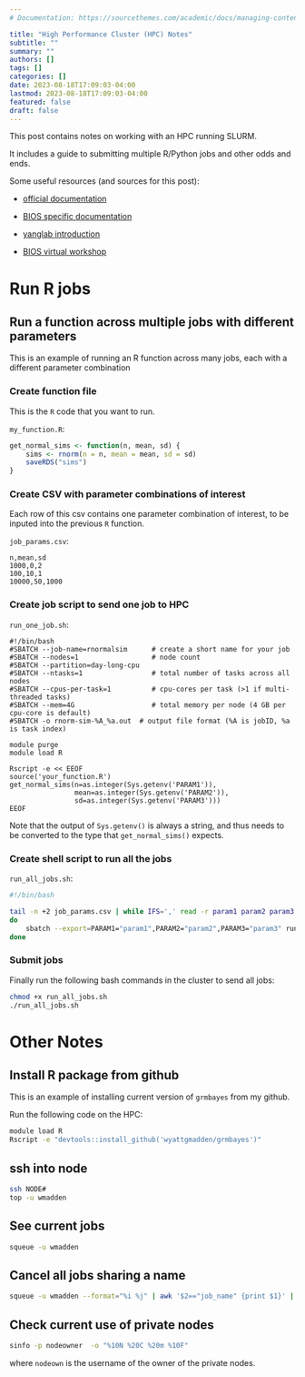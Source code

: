 ```yaml
---
# Documentation: https://sourcethemes.com/academic/docs/managing-content/

title: "High Performance Cluster (HPC) Notes"
subtitle: ""
summary: ""
authors: []
tags: []
categories: []
date: 2023-08-18T17:09:03-04:00
lastmod: 2023-08-18T17:09:03-04:00
featured: false
draft: false
---
```


This post contains notes on working with an HPC running SLURM. 

It includes a guide to submitting multiple R/Python jobs and other odds and ends.

Some useful resources (and sources for this post):

* [official documentation](https://github.com/RSPH-HPC/Documentation/blob/master/HPC%20Getting%20Started%20Guide.pdf)

* [BIOS specific documentation](https://scholarblogs.emory.edu/rsph-hpc/)

* [yanglab introduction](https://yanglab-emory.github.io/assets/ComputationSlides/RSPH_HPC_StartGuide_Yang.html)

* [BIOS virtual workshop](https://scholarblogs.emory.edu/rsph-hpc/files/2020/11/2020-11-20-BIOS-HPC-Workshop.pdf)



# Run R jobs

## Run a function across multiple jobs with different parameters

This is an example of running an R function across many jobs, each with a different parameter combination


### Create function file

This is the `R` code that you want to run.

`my_function.R`:

```R
get_normal_sims <- function(n, mean, sd) {
    sims <- rnorm(n = n, mean = mean, sd = sd)
    saveRDS("sims")
}
```

### Create CSV with parameter combinations of interest

Each row of this csv contains one parameter combination of interest, to be inputed into the previous `R` function.

`job_params.csv`:
```csv
n,mean,sd
1000,0,2
100,10,1
10000,50,1000
```

### Create job script to send one job to HPC

`run_one_job.sh`:
```hpc
#!/bin/bash
#SBATCH --job-name=rnormalsim      # create a short name for your job
#SBATCH --nodes=1                  # node count
#SBATCH --partition=day-long-cpu
#SBATCH --ntasks=1                 # total number of tasks across all nodes
#SBATCH --cpus-per-task=1          # cpu-cores per task (>1 if multi-threaded tasks)
#SBATCH --mem=4G                   # total memory per node (4 GB per cpu-core is default)
#SBATCH -o rnorm-sim-%A_%a.out  # output file format (%A is jobID, %a is task index)

module purge
module load R

Rscript -e << EEOF
source('your_function.R') 
get_normal_sims(n=as.integer(Sys.getenv('PARAM1')), 
                mean=as.integer(Sys.getenv('PARAM2')),
                sd=as.integer(Sys.getenv('PARAM3')))
EEOF
```

Note that the output of `Sys.getenv()` is always a string, and thus needs to be converted to the type that `get_normal_sims()` expects.


### Create shell script to run all the jobs

`run_all_jobs.sh`:
```bash
#!/bin/bash

tail -n +2 job_params.csv | while IFS=',' read -r param1 param2 param3
do
    sbatch --export=PARAM1="param1",PARAM2="param2",PARAM3="param3" run_one_job.sh
done
```
### Submit jobs

Finally run the following bash commands in the cluster to send all jobs:

```bash
chmod +x run_all_jobs.sh
./run_all_jobs.sh
```









# Other Notes

## Install R package from github

This is an example of installing current version of `grmbayes` from my github. 

Run the following code on the HPC:

```bash
module load R
Rscript -e "devtools::install_github('wyattgmadden/grmbayes')"
```

## ssh into node

```bash
ssh NODE#
top -u wmadden
```

## See current jobs

```bash
squeue -u wmadden
```

## Cancel all jobs sharing a name

```bash
squeue -u wmadden --format="%i %j" | awk '$2=="job_name" {print $1}' | xargs -I {} scancel {}
```

## Check current use of private nodes

```bash
sinfo -p nodeowner  -o "%10N %20C %20m %10F"
```

where `nodeown` is the username of the owner of the private nodes. 

